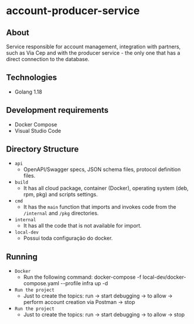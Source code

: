 # account-producer-service

## About
Service responsible for account management, integration with partners, such as Via Cep and with the producer service - the only one that has a direct connection to the database.

## Technologies
* Golang 1.18

## Development requirements
* Docker Compose
* Visual Studio Code

## Directory Structure
- `api`
    - OpenAPI/Swagger specs, JSON schema files, protocol definition files.
- `build`
    - It has all cloud package, container (Docker), operating system (deb, rpm, pkg) and scripts settings.
- `cmd`
    - It has the `main` function that imports and invokes code from the `/internal` and `/pkg` directories.
- `internal`
    - It has all the code that is not available for import.
- `local-dev`
    - Possui toda configuração do docker.

## Running
- `Docker`
    - Run the following command: docker-compose -f local-dev/docker-compose.yaml --profile infra up -d
- `Run the project`
    - Just to create the topics: run -> start debugging -> to allow -> perform account creation via Postman -> stop
- `Run the project`
    - Just to create the topics: run -> start debugging -> to allow -> stop




